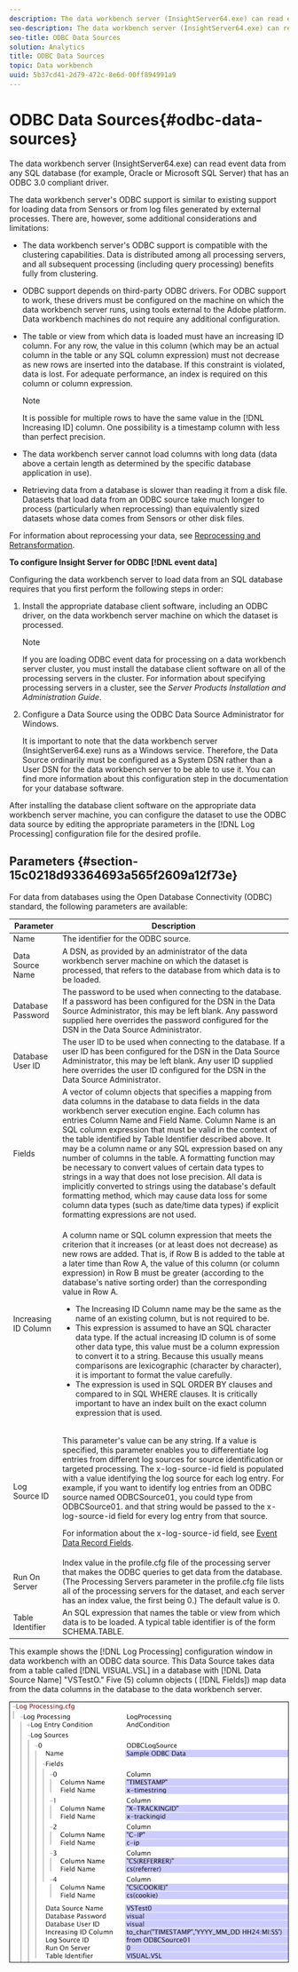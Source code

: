 ```yaml
---
description: The data workbench server (InsightServer64.exe) can read event data from any SQL database (for example, Oracle or Microsoft SQL Server) that has an ODBC 3.0 compliant driver.
seo-description: The data workbench server (InsightServer64.exe) can read event data from any SQL database (for example, Oracle or Microsoft SQL Server) that has an ODBC 3.0 compliant driver.
seo-title: ODBC Data Sources
solution: Analytics
title: ODBC Data Sources
topic: Data workbench
uuid: 5b37cd41-2d79-472c-8e6d-00ff894991a9
---
```


# ODBC Data Sources{#odbc-data-sources}

The data workbench server (InsightServer64.exe) can read event data from any SQL database (for example, Oracle or Microsoft SQL Server) that has an ODBC 3.0 compliant driver.

 The data workbench server's ODBC support is similar to existing support for loading data from Sensors or from log files generated by external processes. There are, however, some additional considerations and limitations:

* The data workbench server's ODBC support is compatible with the clustering capabilities. Data is distributed among all processing servers, and all subsequent processing (including query processing) benefits fully from clustering. 
* ODBC support depends on third-party ODBC drivers. For ODBC support to work, these drivers must be configured on the machine on which the data workbench server runs, using tools external to the Adobe platform. Data workbench machines do not require any additional configuration. 
* The table or view from which data is loaded must have an increasing ID column. For any row, the value in this column (which may be an actual column in the table or any SQL column expression) must not decrease as new rows are inserted into the database. If this constraint is violated, data is lost. For adequate performance, an index is required on this column or column expression.

  >[!NOTE]
  >
  >It is possible for multiple rows to have the same value in the [!DNL Increasing ID] column. One possibility is a timestamp column with less than perfect precision.

* The data workbench server cannot load columns with long data (data above a certain length as determined by the specific database application in use). 
* Retrieving data from a database is slower than reading it from a disk file. Datasets that load data from an ODBC source take much longer to process (particularly when reprocessing) than equivalently sized datasets whose data comes from Sensors or other disk files.

For information about reprocessing your data, see [Reprocessing and Retransformation](../../../home/c-dataset-const-proc/c-reproc-retrans/c-reproc-retrans.md#concept-6d82a173e4ab4111b673e7c2477d0823).

**To configure Insight Server for ODBC [!DNL event data]**

Configuring the data workbench server to load data from an SQL database requires that you first perform the following steps in order:

1. Install the appropriate database client software, including an ODBC driver, on the data workbench server machine on which the dataset is processed.

   >[!NOTE]
   >
   >If you are loading ODBC event data for processing on a data workbench server cluster, you must install the database client software on all of the processing servers in the cluster. For information about specifying processing servers in a cluster, see the *Server Products Installation and Administration Guide*.

1. Configure a Data Source using the ODBC Data Source Administrator for Windows.

   It is important to note that the data workbench server (InsightServer64.exe) runs as a Windows service. Therefore, the Data Source ordinarily must be configured as a System DSN rather than a User DSN for the data workbench server to be able to use it. You can find more information about this configuration step in the documentation for your database software.

After installing the database client software on the appropriate data workbench server machine, you can configure the dataset to use the ODBC data source by editing the appropriate parameters in the [!DNL Log Processing] configuration file for the desired profile.

## Parameters {#section-15c0218d93364693a565f2609a12f73e}

For data from databases using the Open Database Connectivity (ODBC) standard, the following parameters are available: 

<table id="table_606D8A90DA4A43C29F2C6130F8C753F8"> 
 <thead> 
  <tr> 
   <th colname="col1" class="entry"> Parameter </th> 
   <th colname="col2" class="entry"> Description </th> 
  </tr> 
 </thead>
 <tbody> 
  <tr> 
   <td colname="col1"> Name </td> 
   <td colname="col2"> The identifier for the ODBC source. </td> 
  </tr> 
  <tr> 
   <td colname="col1"> Data Source Name </td> 
   <td colname="col2"> A DSN, as provided by an administrator of the data workbench server machine on which the dataset is processed, that refers to the database from which data is to be loaded. </td> 
  </tr> 
  <tr> 
   <td colname="col1"> Database Password </td> 
   <td colname="col2"> The password to be used when connecting to the database. If a password has been configured for the DSN in the <span class="wintitle"> Data Source Administrator</span>, this may be left blank. Any password supplied here overrides the password configured for the DSN in the <span class="wintitle"> Data Source Administrator</span>. </td> 
  </tr> 
  <tr> 
   <td colname="col1"> Database User ID </td> 
   <td colname="col2"> The user ID to be used when connecting to the database. If a user ID has been configured for the DSN in the <span class="wintitle"> Data Source Administrator</span>, this may be left blank. Any user ID supplied here overrides the user ID configured for the DSN in the <span class="wintitle"> Data Source Administrator</span>. </td> 
  </tr> 
  <tr> 
   <td colname="col1"> Fields </td> 
   <td colname="col2"> A vector of column objects that specifies a mapping from data columns in the database to data fields in the data workbench server execution engine. Each column has entries <span class="wintitle"> Column Name</span> and <span class="wintitle"> Field Name</span>. <span class="wintitle"> Column Name</span> is an SQL column expression that must be valid in the context of the table identified by <span class="wintitle"> Table Identifier</span> described above. It may be a column name or any SQL expression based on any number of columns in the table. A formatting function may be necessary to convert values of certain data types to strings in a way that does not lose precision. All data is implicitly converted to strings using the database's default formatting method, which may cause data loss for some column data types (such as date/time data types) if explicit formatting expressions are not used. </td> 
  </tr> 
  <tr> 
   <td colname="col1"> Increasing ID Column </td> 
   <td colname="col2"> <p>A column name or SQL column expression that meets the criterion that it increases (or at least does not decrease) as new rows are added. That is, if Row B is added to the table at a later time than Row A, the value of this column (or column expression) in Row B must be greater (according to the database's native sorting order) than the corresponding value in Row A. </p> <p> 
     <ul id="ul_EBF6AEE4746B41B3B5BB6CC74194DAED"> 
      <li id="li_A5C9BE52B01649DE9726ECEC68B99828"> The <span class="wintitle"> Increasing ID Column </span>name may be the same as the name of an existing column, but is not required to be. </li> 
      <li id="li_CF69EAB4AFB14F4894F7A5CDCAF06947"> This expression is assumed to have an SQL character data type. If the actual increasing ID column is of some other data type, this value must be a column expression to convert it to a string. Because this usually means comparisons are lexicographic (character by character), it is important to format the value carefully. </li> 
      <li id="li_58977431962E48039C898CFC47C53323"> The expression is used in SQL ORDER BY clauses and compared to in SQL WHERE clauses. It is critically important to have an index built on the exact column expression that is used. </li> 
     </ul> </p> </td> 
  </tr> 
  <tr> 
   <td colname="col1"> Log Source ID </td> 
   <td colname="col2"> <p>This parameter's value can be any string. If a value is specified, this parameter enables you to differentiate log entries from different log sources for source identification or targeted processing. The x-log-source-id field is populated with a value identifying the log source for each log entry. For example, if you want to identify log entries from an ODBC source named ODBCSource01, you could type <span class="filepath"> from ODBCSource01.</span> and that string would be passed to the x-log-source-id field for every log entry from that source. </p> <p> For information about the x-log-source-id field, see <a href="../../../home/c-dataset-const-proc/c-ev-data-rec-fields.md#concept-06bda4be1a4649a2905a4422e9e6c42f"> Event Data Record Fields</a>. </p> </td> 
  </tr> 
  <tr> 
   <td colname="col1"> Run On Server </td> 
   <td colname="col2"> Index value in the <span class="filepath"> profile.cfg</span> file of the processing server that makes the ODBC queries to get data from the database. (The Processing Servers parameter in the <span class="filepath"> profile.cfg</span> file lists all of the processing servers for the dataset, and each server has an index value, the first being 0.) The default value is 0. </td> 
  </tr> 
  <tr> 
   <td colname="col1"> Table Identifier </td> 
   <td colname="col2"> An SQL expression that names the table or view from which data is to be loaded. A typical table identifier is of the form SCHEMA.TABLE. </td> 
  </tr> 
 </tbody> 
</table>

This example shows the [!DNL Log Processing] configuration window in data workbench with an ODBC data source. This Data Source takes data from a table called [!DNL VISUAL.VSL] in a database with [!DNL Data Source Name] "VSTestO." Five (5) column objects ( [!DNL Fields]) map data from the data columns in the database to the data workbench server.

![](assets/cfg_LogProcessing_LogSources_ODBC.png)

